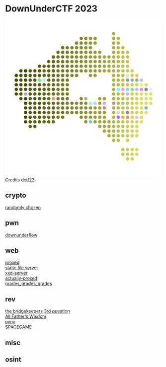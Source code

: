 # DownUnderCTF 2023

![sdfsdf](logo.svg)
<br/>Credits [dctf23](https://capturetheflag.withgoogle.com/)

## crypto

[randomly chosen](crypto/randomly_chosen/README.md)

## pwn

[downunderflow](pwn/downunderflow/README.md)

## web

[proxed](web/proxed/README.md)\
[static file server](web/static_file_server/README.md)\
[xxd-server](web/static_file_server/README.md)\
[actually-proxed](web/actually_proxed/README.md)\
[grades_grades_grades](web/grades_grades_grades/README.md)

## rev

[the bridgekeepers 3rd question](rev/the_bridgekeeper/README.md)\
[All Father's Wisdom](rev/all_fathers_wisdom/README.md)\
[pyny](rev/pyny/README.md)\
[SPACEGAME](rev/spacegame/README.md)

## misc


## osint
